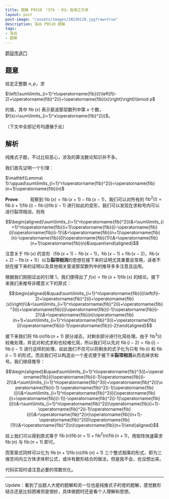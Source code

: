 ```yaml
---
title: 题解 P9510 『STA - R3』高维立方体
layout: post
post-image: "/assets/images/20220120.jpg?raw=true"
description: 洛谷 P9510 题解
tags:
- 洛谷
- 题解
---
```


[题目传送门](https://www.luogu.com.cn/problem/P9510)

## 题意

给定正整数 $n,p$，求 

$\left(\sum\limits_{i=1}^n\operatorname{fib}(i)\left(f(i-2)+\operatorname{fib}^2(i)+\operatorname{fib}(x)\right)\right)\bmod p$

的值，其中 $\operatorname{fib}(x)$ 表示斐波那契数列中第 $x$ 个数，$f(x)=\sum\limits_{i=1}^x\operatorname{fib}^2(i)$。

（下文中全部记号均遵循于此）

## 解析

纯推式子题，不过比较恶心，涉及的算法数论知识并不多。

我们首先证明一个引理：

$\mathbf{Lemma\ 1}:\qquad\sum\limits_{i=1}^n\operatorname{fib}^2(i)=\operatorname{fib}(n+1)\operatorname{fib}(n)$

$\mathbf{Prove}:\qquad$ 观察到 $\operatorname{fib}(x)=\operatorname{fib}(x+1)-\operatorname{fib}(x-1)$，我们可以对所有的 $\operatorname{fib}^2(i)=\operatorname{fib}(i+1)\operatorname{fib}(i)-\operatorname{fib}(i)\operatorname{fib}(i-1)$ 进行如此的变形，我们可以发现在求和号内可以进行裂项相消，则有

$$\begin{aligned}\sum\limits_{i=1}^n\operatorname{fib}^2(i)&=\sum\limits_{i=1}^n\operatorname{fib}(i+1)\operatorname{fib}(i)-\operatorname{fib}(i)\operatorname{fib}(i-1)\\&=\operatorname{fib}(n+1)\operatorname{fib}(n)-\operatorname{fib}(0)\operatorname{fib}(1)\\&=\operatorname{fib}(n+1)\operatorname{fib}(n)&\square\end{aligned}$$

注意关于 $\operatorname{fib}(x)$ 的变形（$\operatorname{fib}(x+1)-\operatorname{fib}(x-1)$，$\operatorname{fib}(x-1)+\operatorname{fib}(x-2)$，$\operatorname{fib}(x+2)-\operatorname{fib}(x+1)$）以及**裂项相消**的思想在接下来的证明尤其重要且常用，读者不妨在接下来的证明以及其他相关斐波那契数列中的推导多多注意且运用。

根据我们刚刚证出的引理 $1$，我们便得出了 $f(x)=\operatorname{fib}(x+1)\operatorname{fib}(x)$ 的结论。接下来我们来推导非模意义下的原式：

$$\begin{aligned}&\quad\sum\limits_{i=1}^n\operatorname{fib}(i)\left(f(i-2)+\operatorname{fib}^2(i)+\operatorname{fib}(x)\right)\\&=\sum\limits_{i=1}^n\operatorname{fib}^2(i)+\operatorname{fib}^3(i)+\operatorname{fib}(i)\operatorname{fib}(i-1)\operatorname{fib}(i-2)\\&=\operatorname{fib}(n)\operatorname{fib}(n+1)+\sum\limits_{i=1}^n\operatorname{fib}^3(i)+\operatorname{fib}(i)\operatorname{fib}(i-1)\operatorname{fib}(i-2)\end{aligned}$$

接下来我们将 $\operatorname{fib}(n)\operatorname{fib}(n+1)$ 部分减去，对剩余部分进行化简处理。由于 $\operatorname{fib}^3(i)$ 较难处理，并且对和式求和也较难化简，所以我们可以先对 $\operatorname{fib}(i-2)=\operatorname{fib}(i)-\operatorname{fib}(i-1)$ 进行这样的处理，如此我们不仅可以将剩余的式子化为只有 $\operatorname{fib}(i)$ 和 $\operatorname{fib}(i-1)$ 的形式，而且我们可以构造出一个差式便于接下来**裂项相消**从而去掉求和号。我们继续推导：

$$\begin{aligned}&\quad\sum\limits_{i=1}^n\operatorname{fib}^3(i)+\operatorname{fib}(i)\operatorname{fib}(i-1)\operatorname{fib}(i-2)\\&=\sum\limits_{i=1}^n\operatorname{fib}^3(i)+\operatorname{fib}^2(i)\operatorname{fib}(i-1)-\operatorname{fib}^2(i-1)\operatorname{fib}(i)\\&=\sum\limits_{i=1}^n\operatorname{fib}^2(i)(\operatorname{fib}(i)+\operatorname{fib}(i-1))-\operatorname{fib}^2(i-1)\operatorname{fib}(i)\\&=\sum\limits_{i=1}^n\operatorname{fib}^2(i)\operatorname{fib}(i+1)-\operatorname{fib}^2(i-1)\operatorname{fib}(i)\\&=\operatorname{fib}^2(n)\operatorname{fib}(n+1)-\operatorname{fib}^2(0)\operatorname{fib}(1)\\&=\operatorname{fib}^2(n)\operatorname{fib}(n+1)\end{aligned}$$

综上我们可以得到原式等于 $\operatorname{fib}(n)\operatorname{fib}(n+1)+\operatorname{fib}^2(n)\operatorname{fib}(n+1)$，用矩阵快速幂求 $\operatorname{fib}(n)$ 与 $\operatorname{fib}(n+1)$ 即可。

而答案式同样可以化为 $\operatorname{fib}(n+1)\operatorname{fib}(n)(\operatorname{fib}(n)+1)$ 三个整式相乘的形式，即为三维空间内立方体求体积公式，或许有数形结合的做法，但是我不会，也没想出来。

代码实现时请注意必要的常数优化。

---

Update：看到了出题人大佬的题解和另一位也是纯推式子的佬的题解，感觉数形结合还是比较困难但是很妙，具体做题时还是看个人理解和思想。
